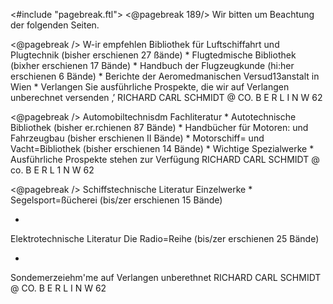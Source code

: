 <#include "pagebreak.ftl">
\<@pagebreak 189/>
Wir bitten um Beachtung der folgenden Seiten.

\<@pagebreak /> W-ir empfehlen
Bibliothek für Luftschiffahrt
und
Plugtechnik
(bisher erschienen 27 ßände)
*
Flugtedmische Bibliothek
(bixher erschienen 17 Bände)
*
Handbuch der Flugzeugkunde
(hi:her erschienen 6 Bände)
*
Berichte
der
Aeromedmanischen Versud13anstalt
in
Wien
*
Verlangen Sie ausführliche Prospekte, die wir auf Verlangen
unberechnet versenden ‚’
RICHARD CARL SCHMIDT @ CO.
B E R L I N W 62

\<@pagebreak /> Automobiltechnisdm Fachliteratur
*
Autotechnische Bibliothek
(bisher er.rchienen 87 Bände)
*
Handbücher für Motoren:
und
Fahrzeugbau
(bisher erschienen II Bände)
*
Motorschiff= und Vacht=Bibliothek
(bisher erschienen 14 Bände)
*
Wichtige Spezialwerke
*
Ausführliche Prospekte stehen zur Verfügung
RICHARD CARL SCHMIDT @ co.
B E R L 1 N W 62

\<@pagebreak /> Schiffstechnische Literatur
Einzelwerke
*
Segelsport=ßücherei
(bis/zer erschienen 15 Bände)

*
Elektrotechnische Literatur
Die Radio=Reihe
(bis/zer erschienen 25 Bände)

*

Sondemerzeiehm'me auf Verlangen unberethnet
RICHARD CARL SCHMIDT @ CO.
B E R L I N W 62

